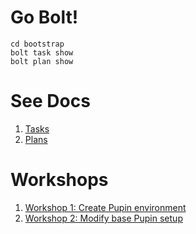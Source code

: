 # Go Bolt!

```
cd bootstrap
bolt task show
bolt plan show
```

# See Docs

1. [Tasks](docs/tasks.md)
2. [Plans](docs/plans.md)

# Workshops

1. [Workshop 1: Create Pupin environment](docs/workshop.md)
2. [Workshop 2: Modify base Pupin setup](docs/workshop2)
